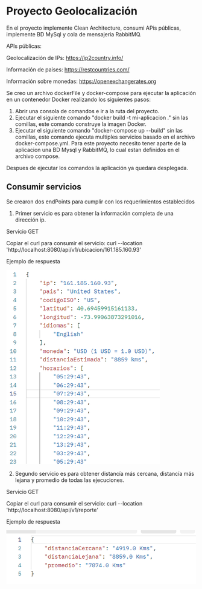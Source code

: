 # Proyecto Geolocalización

En el proyecto implemente Clean Architecture, consumi APis públicas, implemente BD MySql y cola de mensajeria RabbitMQ. 

APIs públicas:

Geolocalización de IPs: https://ip2country.info/

Información de paises: https://restcountries.com/

Información sobre monedas: https://openexchangerates.org

Se creo un archivo dockerFile y docker-compose para ejecutar la aplicación en un contenedor Docker realizando los siguientes pasos:

1. Abrir una consola de comandos e ir a la ruta del proyecto.
2. Ejecutar el siguiente comando "docker build -t mi-aplicacion ." sin las comillas, este comando construye la imagen Docker.
3. Ejecutar el siguiente comando "docker-compose up --build" sin las comillas, este comando ejecuta multiples servicios basado en el archivo docker-compose.yml. Para este proyecto necesito tener aparte de la aplicacion una BD Mysql y RabbitMQ, lo cual estan definidos en el archivo compose.

Despues de ejecutar los comandos la aplicación ya quedara desplegada.

## Consumir servicios

Se crearon dos endPoints para cumplir con los requerimientos establecidos

1. Primer servicio es para obtener la información completa de una dirección ip.

Servicio GET

Copiar el curl para consumir el servicio: curl --location 'http://localhost:8080/api/v1/ubicacion/161.185.160.93'

Ejemplo de respuesta

![img.png](img.png)

2. Segundo servicio es para obtener distancía más cercana, distancía más lejana y promedio de todas las ejecuciones.

Servicio GET

Copiar el curl para consumir el servicio: curl --location 'http://localhost:8080/api/v1/reporte'

Ejemplo de respuesta

![img_1.png](img_1.png)

